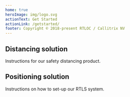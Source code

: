 ```yaml
---
home: true
heroImage: img/logo.svg
actionText: Get Started
actionLink: /getstarted/
footer: Copyright © 2018-present RTLOC / Callitrix NV
---
```


<div class="features">
  <div class="feature">
    <router-link to="/getstarted"><h2>Distancing solution</h2></router-link>
    <p>Instructions for our safety distancing product.</p>
  </div>
  <div class="feature">
    <router-link to="/guide"><h2>Positioning solution</h2></router-link>
    <p>Instructions on how to set-up our RTLS system.</p>
  </div>
  <!-- <div class="feature">
    <router-link to="/api"><h2>3) API integration</h2></router-link>
    <p>Developer guide on interfacing with our system</p>
  </div> -->
</div>
